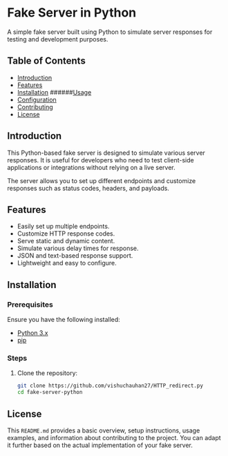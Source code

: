 # Fake Server in Python

A simple fake server built using Python to simulate server responses for testing and development purposes.

## Table of Contents
- [Introduction](#introduction)
- [Features](#features)
- [Installation](#installation)
  ######[Usage](#usage)
- [Configuration](#configuration)
- [Contributing](#contributing)
- [License](#license)

## Introduction
This Python-based fake server is designed to simulate various server responses. It is useful for developers who need to test client-side applications or integrations without relying on a live server.

The server allows you to set up different endpoints and customize responses such as status codes, headers, and payloads.

## Features
- Easily set up multiple endpoints.
- Customize HTTP response codes.
- Serve static and dynamic content.
- Simulate various delay times for response.
- JSON and text-based response support.
- Lightweight and easy to configure.

## Installation

### Prerequisites
Ensure you have the following installed:
- [Python 3.x](https://www.python.org/)
- [pip](https://pip.pypa.io/en/stable/)

### Steps

1. Clone the repository:
   ```bash
   git clone https://github.com/vishuchauhan27/HTTP_redirect.py
   cd fake-server-python
   
## License
This `README.md` provides a basic overview, setup instructions, usage examples, and information about contributing to the project. You can adapt it further based on the actual implementation of your fake server.

